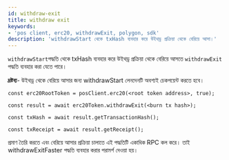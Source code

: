 ```yaml
---
id: withdraw-exit
title: withdraw exit
keywords:
- 'pos client, erc20, withdrawExit, polygon, sdk'
description: 'withdrawStart থেকে txHash ব্যবহার করে উইথড্র প্রক্রিয়া থেকে বেরিয়ে আসা।'
---
```


`withdrawStart`পদ্ধতি থেকে txHash ব্যবহার করে উইথড্র প্রক্রিয়া থেকে বেরিয়ে আসতে `withdrawExit` পদ্ধতি ব্যবহার করা যেতে পারে।

**দ্রষ্টব্য**- উইথড্র থেকে বেরিয়ে আসার জন্য withdrawStart লেনদেনটি অবশ্যই চেকপয়েন্ট করতে হবে।

```
const erc20RootToken = posClient.erc20(<root token address>, true);

const result = await erc20Token.withdrawExit(<burn tx hash>);

const txHash = await result.getTransactionHash();

const txReceipt = await result.getReceipt();

```


প্রমাণ তৈরি করতে এবং বেরিয়ে আসার প্রক্রিয়া চালাতে এই পদ্ধতিটি একাধিক RPC কল করে। তাই withdrawExitFaster পদ্ধতি ব্যবহার করার পরামর্শ দেওয়া হয়।
>

